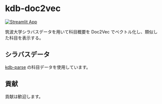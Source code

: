 # kdb-doc2vec

[![Streamlit App](https://static.streamlit.io/badges/streamlit_badge_black_white.svg)](https://kdb-doc2vec.streamlit.app)

筑波大学シラバスデータを用いて科目概要を Doc2Vec でベクトル化し、類似した科目を表示する。

## シラバスデータ
[kdb-parse](https://github.com/Mimori256/kdb-parse) の科目データを使用しています。

## 貢献
貢献は歓迎します。
